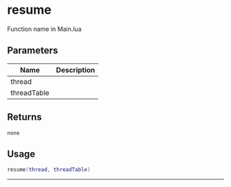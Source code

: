# resume

Function name in Main.lua

## Parameters

| Name        | Description |
| ----------- | ----------- |
| thread      |             |
| threadTable |             |

## Returns

`none`

## Usage

```lua
resume(thread, threadTable)
```

---
